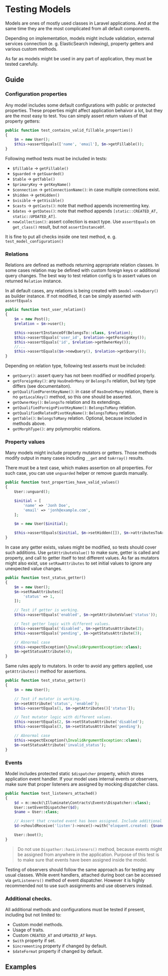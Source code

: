# Testing Models

Models are ones of mostly used classes in Laravel applications. And at the same time they are the most complicated
from all default components.

Depending on implementation, models might include validation, external services connection (e. g. ElasticSearch indexing),
property getters and various custom methods.

As far as models might be used in any part of application, they must be tested carefully.

## Guide

### Configuration properties

Any model includes some default configurations with public or protected properties. These properties might affect
application behaivor a lot, but they are the most easy to test.
You can simply assert return values of that property getters:

```php
public function test_contains_valid_fillable_properties()
{
    $m = new User();
    $this->assertEquals(['name', 'email'], $m->getFillable());
}
```

Following method tests must be included in tests:

- `$fillable` -> `getFillable()`
- `$guarded` -> `getGuarded()`
- `$table` -> `getTable()`
- `$primaryKey` -> `getKeyName()`
- `$connection` -> `getConnectionName()`: in case multiple connections exist.
- `$hidden` -> `getHidden()`
- `$visible` -> `getVisible()`
- `$casts` -> `getCasts()`: note that method appends incrementing key.
- `$dates` -> `getDates()`: note that method appends `[static::CREATED_AT, static::UPDATED_AT]`.
- `newCollection()`: assert collection is exact type. Use `assertEquals` on `get_class()` result, but not `assertInstanceOf`.

It is fine to put all checks inside one test method, e. g. `test_model_configuration()`

### Relations

Relations are defined as methods returning appropriate relation classes. In some cases relation may be defined
with custom foreign keys or additional query changes. The best way to test relation config is to assert values
on returned `Relation` instance.

In all default cases, any relations is being created with `$model->newQuery()` as builder instance. If not modified,
it can be simply asserted with `assertEquals`

```php
public function test_user_relation()
{
    $m = new Post();
    $relation = $m->user();

    $this->assertInstanceOf(BelongsTo::class, $relation);
    $this->assertEquals('user_id', $relation->getForeignKey());
    $this->assertEquals('id', $relation->getOwnerKey());
    //...
    $this->assertEquals($m->newQuery(), $relation->getQuery());
}
```

Depending on relation type, following test asserts must be included:

- `getQuery()`: assert query has not been modified or modified properly.
- `getForeignKey()`: any `HasOneOrMany` or `BelongsTo` relation, but key type differs (see documentaiton).
- `getQualifiedParentKeyName()`: in case of `HasOneOrMany` relation, there is no `getLocalKey()` method, so this one should be asserted.
- `getOwnerKey()`: `BelongsTo` relation and its extendings.
- `getQualifiedForeignPivotKeyName()`: `BelongsToMany` relation.
- `getQualifiedRelatedPivotKeyName()`: `BelongsToMany` relation.
- `getTable()`: `BelongsToMany` relation. Optional, because included in methods above.
- `getMorphType()`: any polymorphic relations.

### Property values

Many models might include property mutators or getters. Those methods modify output in many cases including `__get` and
`toArray()` results.

There must be a test case, which makes assertion on all properties.
For such case, you can use `unguarded` helper or remove guards manually.

```php
public function test_properties_have_valid_values()
{
    User::unguard();

    $initial = [
        'name' => 'Jonh Doe',
        'email' => 'jonh@example.com',
    ];

    $m = new User($initial);

    $this->assertEquals($initial, $m->setHidden([]), $m->attributesToArray());
}
```

In case any getter exists, values might be modified, so tests should cover such additions.
Use `getAttributeValue()` to make sure, getter is called and property, and call to getter itself to test different values.
As far as mutators might also exist, use `setRawAttributes` to set initial values to ignore any unexpected value changes.

```php
public function test_status_getter()
{
    $m = new User();
    $m->setRawAttributes([
        'status' => 1,
    ]);

    // Test if getter is working.
    $this->assertEquals('enabled', $m->getAttributeValue('status'));

    // Test getter logic with different values.
    $this->assertEquals('disabled', $m->getStatusAttribute(2);
    $this->assertEquals('pending', $m->getStatusAttribute(3);

    // Abnormal case
    $this->expectException(\InvalidArgumentException::class);
    $m->getStatusAttribute(4);
}
```

Same rules apply to mutators. In order to avoid any getters applied, use `getAttributes()` method for assertions.

```php
public function test_status_getter()
{
    $m = new User();

    // Test if mutator is working.
    $m->setAttribute('status', 'enabled');
    $this->assertEquals(1, $m->getAttributes()['status']);

    // Test mutator logic with different values.
    $this->assertEquals(2, $m->setStatusAttribute('disabled');
    $this->assertEquals(3, $m->setStatusAttribute('pending');

    // Abnormal case
    $this->expectException(\InvalidArgumentException::class);
    $m->setStatusAttribute('invalid_status');
}
```

### Events

Model includes protected static `$dispatcher` property, which stores application event handler. If your model
uses internal events or observers, make sure that proper listeners are assigned by mocking dispatcher class.

```php
public function test_listeners_attached()
{
    $d = m::mock(\Illuminate\Contracts\Events\Dispatcher::class);
    User::setEventDispatcher($d);
    $name = User::class;

    // Assert that created event has been assigned. Include additional checks if needed.
    $d->shouldReceive('listen')->once()->with("eloquent.created: {$name}", m::any());

    User::boot();
}
```

> Do not use `Dispather::hasListeners()` method, because events might be assigned from anywhere in the application.
> Purpose of this test is to make sure that events have been assigned inside the model.

Testing of observers should follow the same approach as for testing any usual classes.
While event handlers, attached during boot can be accessed via `getListeners()` method of event dispatcher.
However it is highly recommended not to use such assignments and use observers instead.

### Additional checks.

All additional methods and configurations must be tested if present, including but not limited to:

- Custom model methods.
- Usage of traits.
- Custom `CREATED_AT` and `UPDATED_AT` keys.
- `$with` property if set.
- `$incrementing` property if changed by default.
- `$dateFormat` property if changed by default.

## Examples
